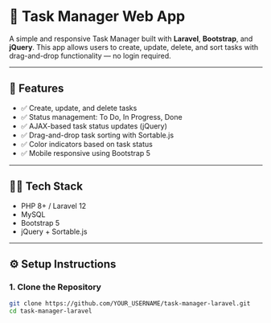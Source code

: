 # 📝 Task Manager Web App

A simple and responsive Task Manager built with **Laravel**, **Bootstrap**, and **jQuery**. This app allows users to create, update, delete, and sort tasks with drag-and-drop functionality — no login required.

---

## 🚀 Features

- ✅ Create, update, and delete tasks
- ✅ Status management: To Do, In Progress, Done
- ✅ AJAX-based task status updates (jQuery)
- ✅ Drag-and-drop task sorting with Sortable.js
- ✅ Color indicators based on task status
- ✅ Mobile responsive using Bootstrap 5

---

## 🧑‍💻 Tech Stack

- PHP 8+ / Laravel 12
- MySQL 
- Bootstrap 5
- jQuery + Sortable.js

---

## ⚙️ Setup Instructions

### 1. Clone the Repository
```bash
git clone https://github.com/YOUR_USERNAME/task-manager-laravel.git
cd task-manager-laravel
